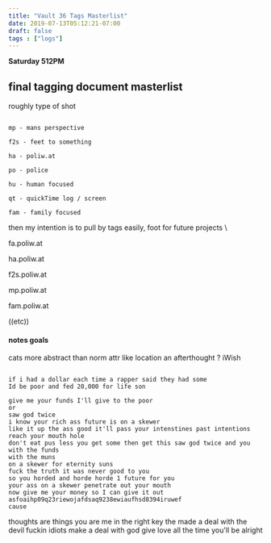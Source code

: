 ```yaml
---
title: "Vault 36 Tags Masterlist"
date: 2019-07-13T05:12:21-07:00
draft: false
tags : ["logs"]
---
```


**Saturday 512PM**

## final tagging document masterlist

roughly type of shot

```

mp - mans perspective

f2s - feet to something

ha - poliw.at

po - police

hu - human focused

qt - quickTime log / screen  

fam - family focused

```

then my intention is to pull by tags easily, foot for future projects \\

fa.poliw.at

ha.poliw.at

f2s.poliw.at

mp.poliw.at

fam.poliw.at

((etc))


#### notes goals

cats more abstract than norm attr like location an afterthought ? iWish



```

if i had a dollar each time a rapper said they had some
Id be poor and fed 20,000 for life son

give me your funds I'll give to the poor
or
saw god twice
i know your rich ass future is on a skewer
like it up the ass good it'll pass your intenstines past intentions reach your mouth hole
don't eat pus less you get some then get this saw god twice and you with the funds
with the muns
on a skewer for eternity suns
fuck the truth it was never good to you
so you horded and horde horde 1 future for you
your ass on a skewer penetrate out your mouth
now give me your money so I can give it out
asfoaihp09q23riewojafdsaq9238ewiaufhsd8394iruwef
cause

```



thoughts are things
you are me
in the right key
the made a deal with the devil
fuckin idiots make a deal with god
give love all the time you'll be alright  
